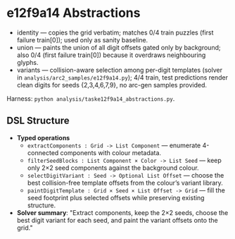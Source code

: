# e12f9a14 Abstractions

- identity — copies the grid verbatim; matches 0/4 train puzzles (first failure train[0]); used only as sanity baseline.
- union — paints the union of all digit offsets gated only by background; also 0/4 (first failure train[0]) because it overdraws neighbouring glyphs.
- variants — collision-aware selection among per-digit templates (solver in `analysis/arc2_samples/e12f9a14.py`); 4/4 train, test predictions render clean digits for seeds {2,3,4,6,7,9}, no arc-gen samples provided.

Harness: `python analysis/taske12f9a14_abstractions.py`.

## DSL Structure
- **Typed operations**
  - `extractComponents : Grid -> List Component` — enumerate 4-connected components with colour metadata.
  - `filterSeedBlocks : List Component × Color -> List Seed` — keep only 2×2 seed components against the background colour.
  - `selectDigitVariant : Seed -> Optional List Offset` — choose the best collision-free template offsets from the colour’s variant library.
  - `paintDigitTemplate : Grid × Seed × List Offset -> Grid` — fill the seed footprint plus selected offsets while preserving existing structure.
- **Solver summary**: "Extract components, keep the 2×2 seeds, choose the best digit variant for each seed, and paint the variant offsets onto the grid."
